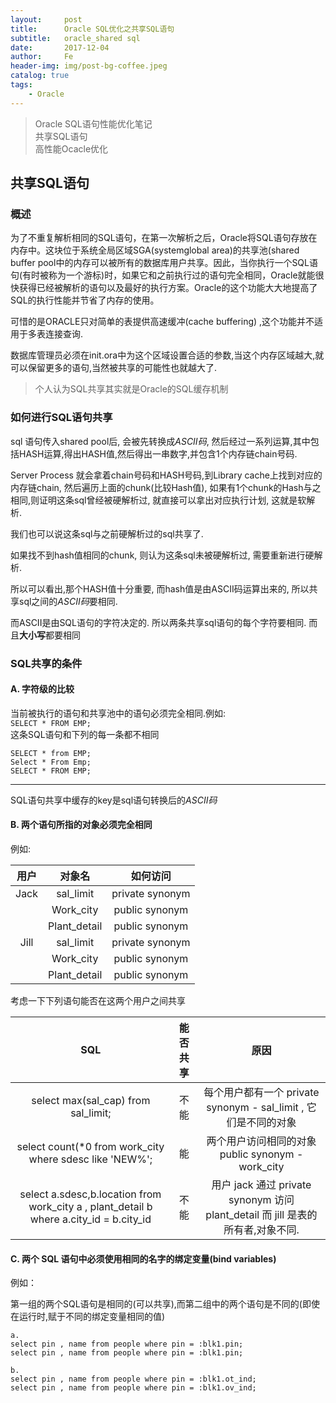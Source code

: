 ```yaml
---
layout:     post
title:      Oracle SQL优化之共享SQL语句
subtitle:   oracle_shared sql
date:       2017-12-04
author:     Fe
header-img: img/post-bg-coffee.jpeg
catalog: true
tags:
    - Oracle
---
```

>Oracle SQL语句性能优化笔记  
>共享SQL语句  
>高性能Ocacle优化

## 共享SQL语句
### 概述
为了不重复解析相同的SQL语句，在第一次解析之后，Oracle将SQL语句存放在内存中。这块位于系统全局区域SGA(systemglobal area)的共享池(shared buffer pool中的内存可以被所有的数据库用户共享。因此，当你执行一个SQL语句(有时被称为一个游标)时，如果它和之前执行过的语句完全相同，Oracle就能很快获得已经被解析的语句以及最好的执行方案。Oracle的这个功能大大地提高了SQL的执行性能并节省了内存的使用。

可惜的是ORACLE只对简单的表提供高速缓冲(cache buffering) ,这个功能并不适用于多表连接查询.

数据库管理员必须在init.ora中为这个区域设置合适的参数,当这个内存区域越大,就可以保留更多的语句,当然被共享的可能性也就越大了.  

>个人认为SQL共享其实就是Oracle的SQL缓存机制

### 如何进行SQL语句共享

sql 语句传入shared pool后, 会被先转换成*ASCII码*, 然后经过一系列运算,其中包括HASH运算,得出HASH值,然后得出一串数字,并包含1个内存链chain号码.

Server Process 就会拿着chain号码和HASH号码,到Library cache上找到对应的内存链chain, 然后遍历上面的chunk(比较Hash值), 如果有1个chunk的Hash与之相同,则证明这条sql曾经被硬解析过, 就直接可以拿出对应执行计划, 这就是软解析.

我们也可以说这条sql与之前硬解析过的sql共享了.

如果找不到hash值相同的chunk,  则认为这条sql未被硬解析过, 需要重新进行硬解析.

所以可以看出,那个HASH值十分重要, 而hash值是由ASCII码运算出来的, 所以共享sql之间的*ASCII码*要相同.

而ASCII是由SQL语句的字符决定的.  所以两条共享sql语句的每个字符要相同. 而且**大小写**都要相同

### SQL共享的条件
#### A.	字符级的比较

当前被执行的语句和共享池中的语句必须完全相同.例如:  
`SELECT * FROM EMP;`  
这条SQL语句和下列的每一条都不相同  
```
SELECT * from EMP;  
Select * From Emp;    
SELECT * FROM EMP;
```
---
SQL语句共享中缓存的key是sql语句转换后的*ASCII码*  

#### B.	两个语句所指的对象必须完全相同
例如:

|用户|对象名|如何访问|
|:-:|:-:|:-:|
| Jack | sal_limit | private synonym |
||Work_city|public synonym |
||Plant_detail | public synonym |
|Jill| sal_limit | private synonym |
||Work_city|public synonym |
||Plant_detail | public synonym |  

考虑一下下列语句能否在这两个用户之间共享

|SQL|能否共享|原因|
|:-:|:-:|:-:|
|select max(sal_cap) from sal_limit;|不能|每个用户都有一个 private synonym - sal_limit , 它们是不同的对象|
|select count(*0 from work_city where sdesc like 'NEW%';|能|两个用户访问相同的对象 public synonym - work_city|
|select a.sdesc,b.location from work_city a , plant_detail b where a.city_id = b.city_id|不能|用户 jack 通过 private synonym 访问 plant_detail 而 jill 是表的所有者,对象不同.|

#### C.	两个 SQL 语句中必须使用相同的名字的绑定变量(bind variables)
例如：

第一组的两个SQL语句是相同的(可以共享),而第二组中的两个语句是不同的(即使在运行时,赋于不同的绑定变量相同的值)

```
a.
select pin , name from people where pin = :blk1.pin;
select pin , name from people where pin = :blk1.pin;
```  
```
b.
select pin , name from people where pin = :blk1.ot_ind;
select pin , name from people where pin = :blk1.ov_ind;
```
